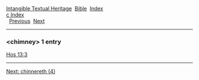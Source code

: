 [Intangible Textual Heritage](../../index)  [Bible](../index) 
[Index](index)   
[c Index](_c_)  
  [Previous](c02144)  [Next](c02146) 

------------------------------------------------------------------------

### &lt;chimney&gt; 1 entry

[Hos 13:3](../kjv/hos013.htm#003)  

------------------------------------------------------------------------

[Next: chinnereth (4)](c02146)

